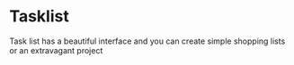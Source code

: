 # Tasklist
Task list has a beautiful interface and you can create simple shopping lists or an extravagant project 
